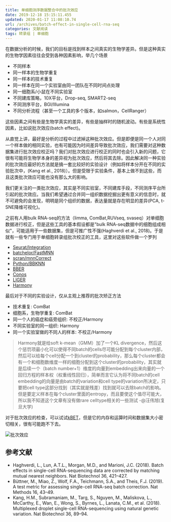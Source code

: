 ```yaml
---
title: 单细胞测序数据整合中的批次效应
date: 2019-12-18 15:15:11.455
updated: 2020-01-17 11:08:10.74
url: /archives/batch-effect-in-single-cell-rna-seq
categories: 文献阅读
tags: 转录组 | 单细胞
---
```


在数据分析的时候，我们的目标是找到样本之间真实的生物学差异。但是这种真实的生物学因素往往会受到各种因素影响，举几个场景

- 不同样本
- 同一样本的生物学重复
- 同一样本的技术重复
- 同一样本在同一个实验室由同一团队在不同时间点处理
- 同一细胞系/小鼠在不同实验室
- 不同建库策略，10X平台，Drop-seq, SMART2-seq
- 不同测序平台，BGI/Illumina
- 不同分析流程（甚至一个工具的多个版本，如salmon，CellRanger）

这些因素之间有些是生物学真实的差异，有些是抽样时的随机波动。有些是系统性因素，比如说批次效应(batch effect)。

从直觉上讲，最好是分析的过程中过滤掉这种批次效应。但是即便是同一个人对同一个样本做的相同实验，也有可能因为时间差异导致批次效应，我们需要对这种数据集进行批次效应校正吗？我们对批次效应进行校正的同时也会引入新的问题，它很有可能将生物学本身的差异视为批次效应，然后将其去除。因此解决同一种实验的批次效应最好的方法就是搞一套比较好的实验设计（例如将样本分开在不同的实验批次中，(Kang et al., 2018)）。但是受限于实验条件，基本上做不到这些，而且这类批次效应可能也没有那么大的影响。

我们更关注的一类批次效应，其实是不同实验室，不同建库手段，不同测序平台所引起的批次效应。当我们希望通过合并同一组织数据挖掘出更有意义的信息时，就不可避免的会发现，明明是同个组织的数据，表达量就是存在明显的差异(PCA, t-SNE降维可视化)。

之前有人用bulk RNA-seq的方法（limma, ComBat,RUVseq, svaseq）对单细胞数据进行校正，但是这些工具的基本假设都是"bulk RNA-seq数据中的细胞组成相似"，可能适用于一些数据集，但是可推广性不强(Haghverdi et al., 2018)。于是就有一些专门用于单细胞转录组批次校正的工具，这里对这些软件做一个罗列

- [Seurat/Integration](https://satijalab.org/seurat/v3.1/integration.html)
- [batchelor/FastMNN](https://bioconductor.org/packages/3.11/bioc/html/batchelor.html)
- [scran/mnnCorrect](https://bioconductor.org/packages/release/bioc/html/scran.html)
- [Python/BBKNN](https://github.com/Teichlab/bbknn)
- [BBER](https://github.com/jumphone/BEER)
- [Conos](https://github.com/hms-dbmi/conos)
- [LIGER](https://github.com/MacoskoLab/liger)
- [Harmony](https://github.com/immunogenomics/harmony)

最后对于不同的实验设计，仅从主观上推荐的批次矫正方法

- 技术重复: ComBat
- 细胞系，生物学重复: ComBat
- 同一个人的癌症和癌旁组织: 不校正/Harmony
- 不同实验室的同一组织: Harmony
- 同一个实验室做的不同人的样本: 不校正/Harmony

> Harmony就是给soft k-mean（GMM）加了一个KL divergence，然后这个惩罚项最小化可以使得不同batch的cells尽可能分配到每个cluster内部，然后可以给每个cell分配一个到cluster的probability，那么每个cluster都会有一个和细胞数维度一样的细胞分配到这个cluster的probability，其实就是后续一个（batch number+1）维度的向量到embedding出来向量的一个回归方程的样本权（权重线性回归），简单而言它认为将不同batch的cell embedding的向量是由batch的variation和cell type的variation所决定，只要把cell type这部分找到（其实就是残差）找到就可以去除batch的影响。但是要定义样本在每个cluster里面的entropy，而且要使这个值尽可能大，所以我不知道这个文章有没有做rare celltype相关的一些测试
> -@汪伟旭(复旦大学) 

对于批次效应的检查，可以试试[kBET](https://github.com/theislab/kBET)，但是它的内存和运算时间和数据集大小密切相关，很有可能跑不下去。

![批次效应](https://halo-1252249331.cos.ap-shanghai.myqcloud.com/upload/2019/12/image-d3353ffbe55846a0acf207d2233ab1ec.png)

## 参考文献

- Haghverdi, L., Lun, A.T.L., Morgan, M.D., and Marioni, J.C. (2018). Batch effects in single-cell RNA-sequencing data are corrected by matching mutual nearest neighbors. Nat Biotechnol 36, 421–427.
- Büttner, M., Miao, Z., Wolf, F.A., Teichmann, S.A., and Theis, F.J. (2019). A test metric for assessing single-cell RNA-seq batch correction. Nat Methods 16, 43–49.
- Kang, H.M., Subramaniam, M., Targ, S., Nguyen, M., Maliskova, L., McCarthy, E., Wan, E., Wong, S., Byrnes, L., Lanata, C.M., et al. (2018). Multiplexed droplet single-cell RNA-sequencing using natural genetic variation. Nat Biotechnol 36, 89–94.
